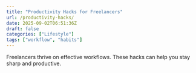 ```yaml
---
title: "Productivity Hacks for Freelancers"
url: /productivity-hacks/
date: 2025-09-02T06:51:36Z
draft: false
categories: ["Lifestyle"]
tags: ["workflow", "habits"]
---
```

Freelancers thrive on effective workflows. These hacks can help you stay sharp and productive.
